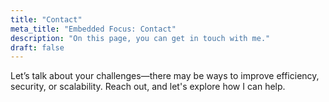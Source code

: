 ```yaml
---
title: "Contact"
meta_title: "Embedded Focus: Contact"
description: "On this page, you can get in touch with me."
draft: false
---
```


Let’s talk about your challenges—there may be ways to improve efficiency, security, or scalability. Reach out, and let's explore how I can help.
